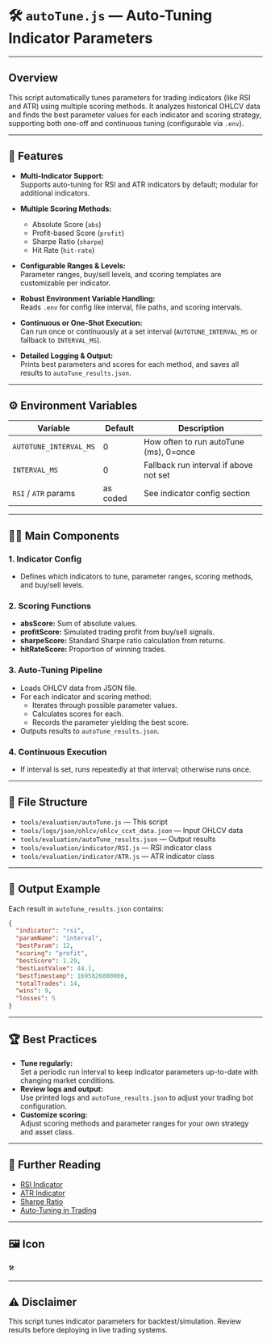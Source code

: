 # 🛠️ `autoTune.js` — Auto-Tuning Indicator Parameters

---

## Overview

This script automatically tunes parameters for trading indicators (like RSI and ATR) using multiple scoring methods. It analyzes historical OHLCV data and finds the best parameter values for each indicator and scoring strategy, supporting both one-off and continuous tuning (configurable via `.env`).

---

## 🧩 Features

- **Multi-Indicator Support:**  
  Supports auto-tuning for RSI and ATR indicators by default; modular for additional indicators.

- **Multiple Scoring Methods:**  
  - Absolute Score (`abs`)
  - Profit-based Score (`profit`)
  - Sharpe Ratio (`sharpe`)
  - Hit Rate (`hit-rate`)

- **Configurable Ranges & Levels:**  
  Parameter ranges, buy/sell levels, and scoring templates are customizable per indicator.

- **Robust Environment Variable Handling:**  
  Reads `.env` for config like interval, file paths, and scoring intervals.

- **Continuous or One-Shot Execution:**  
  Can run once or continuously at a set interval (`AUTOTUNE_INTERVAL_MS` or fallback to `INTERVAL_MS`).

- **Detailed Logging & Output:**  
  Prints best parameters and scores for each method, and saves all results to `autoTune_results.json`.

---

## ⚙️ Environment Variables

| Variable             | Default      | Description                              |
|----------------------|--------------|------------------------------------------|
| `AUTOTUNE_INTERVAL_MS` | 0          | How often to run autoTune (ms), 0=once   |
| `INTERVAL_MS`        | 0            | Fallback run interval if above not set   |
| `RSI` / `ATR` params | as coded     | See indicator config section             |

---

## 🧑‍💻 Main Components

### 1. **Indicator Config**
- Defines which indicators to tune, parameter ranges, scoring methods, and buy/sell levels.

### 2. **Scoring Functions**
- **absScore:** Sum of absolute values.
- **profitScore:** Simulated trading profit from buy/sell signals.
- **sharpeScore:** Standard Sharpe ratio calculation from returns.
- **hitRateScore:** Proportion of winning trades.

### 3. **Auto-Tuning Pipeline**
- Loads OHLCV data from JSON file.
- For each indicator and scoring method:
  - Iterates through possible parameter values.
  - Calculates scores for each.
  - Records the parameter yielding the best score.
- Outputs results to `autoTune_results.json`.

### 4. **Continuous Execution**
- If interval is set, runs repeatedly at that interval; otherwise runs once.

---

## 📂 File Structure

- `tools/evaluation/autoTune.js` — This script
- `tools/logs/json/ohlcv/ohlcv_ccxt_data.json` — Input OHLCV data
- `tools/evaluation/autoTune_results.json` — Output results
- `tools/evaluation/indicator/RSI.js` — RSI indicator class
- `tools/evaluation/indicator/ATR.js` — ATR indicator class

---

## 📝 Output Example

Each result in `autoTune_results.json` contains:
```json
{
  "indicator": "rsi",
  "paramName": "interval",
  "bestParam": 12,
  "scoring": "profit",
  "bestScore": 1.29,
  "bestLastValue": 44.1,
  "bestTimestamp": 1695826800000,
  "totalTrades": 14,
  "wins": 9,
  "losses": 5
}
```

---

## 🏆 Best Practices

- **Tune regularly:**  
  Set a periodic run interval to keep indicator parameters up-to-date with changing market conditions.
- **Review logs and output:**  
  Use printed logs and `autoTune_results.json` to adjust your trading bot configuration.
- **Customize scoring:**  
  Adjust scoring methods and parameter ranges for your own strategy and asset class.

---

## 📘 Further Reading

- [RSI Indicator](https://www.investopedia.com/terms/r/rsi.asp)
- [ATR Indicator](https://www.investopedia.com/terms/a/atr.asp)
- [Sharpe Ratio](https://www.investopedia.com/terms/s/sharperatio.asp)
- [Auto-Tuning in Trading](https://www.investopedia.com/terms/o/optimization.asp)

---

## 🖼️ Icon

```
🛠️
```

---

## ⚠️ Disclaimer

This script tunes indicator parameters for backtest/simulation. Review results before deploying in live trading systems.
